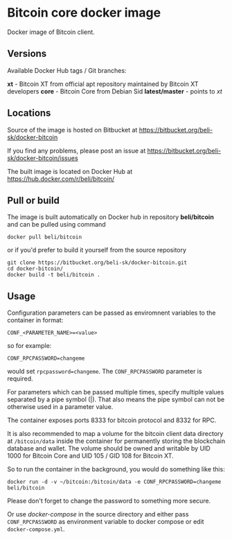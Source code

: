 Bitcoin core docker image
=========================

Docker image of Bitcoin client.


Versions
--------

Available Docker Hub tags / Git branches:

**xt** - Bitcoin XT from official apt repository maintained by Bitcoin XT developers
**core** - Bitcoin Core from Debian Sid
**latest/master** - points to *xt*


Locations
---------

Source of the image is hosted on Bitbucket at
https://bitbucket.org/beli-sk/docker-bitcoin

If you find any problems, please post an issue at
https://bitbucket.org/beli-sk/docker-bitcoin/issues

The built image is located on Docker Hub at
https://hub.docker.com/r/beli/bitcoin/


Pull or build
-------------

The image is built automatically on Docker hub in repository **beli/bitcoin**
and can be pulled using command

    docker pull beli/bitcoin

or if you'd prefer to build it yourself from the source repository

    git clone https://bitbucket.org/beli-sk/docker-bitcoin.git
    cd docker-bitcoin/
    docker build -t beli/bitcoin .



Usage
-----

Configuration parameters can be passed as enviromnent variables to
the container in format:

    CONF_<PARAMETER_NAME>=<value>

so for example:

    CONF_RPCPASSWORD=changeme

would set `rpcpassword=changeme`. The `CONF_RPCPASSWORD` parameter is required.

For parameters which can be passed multiple times, specify multiple values
separated by a pipe symbol (|). That also means the pipe symbol can not be
otherwise used in a parameter value.

The container exposes ports 8333 for bitcoin protocol and 8332 for RPC.

It is also recommended to map a volume for the bitcoin client data directory
at `/bitcoin/data` inside the container for permanently storing the blockchain
database and wallet. The volume should be owned and writable by UID 1000 for
Bitcoin Core and UID 105 / GID 108 for Bitcoin XT.

So to run the container in the background, you would do something like this:

    docker run -d -v ~/bitcoin:/bitcoin/data -e CONF_RPCPASSWORD=changeme beli/bitcoin

Please don't forget to change the password to something more secure.

Or use *docker-compose* in the source directory and either pass `CONF_RPCPASSWORD`
as environment variable to docker compose or edit `docker-compose.yml`.
